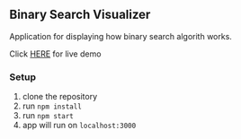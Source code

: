 ## Binary Search Visualizer 

Application for displaying how binary search algorith works.

Click [HERE](https://krzysztofkar.github.io/binary-search-visualizer/) for live demo 

### Setup 
1. clone the repository 
2. run `npm install` 
3. run `npm start` 
4. app will run on `localhost:3000` 

